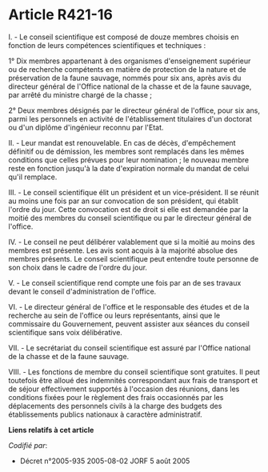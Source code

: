 # Article R421-16

I. - Le conseil scientifique est composé de douze membres choisis en fonction de leurs compétences scientifiques et
techniques :

1° Dix membres appartenant à des organismes d'enseignement supérieur ou de recherche compétents en matière de protection de
la nature et de préservation de la faune sauvage, nommés pour six ans, après avis du directeur général de l'Office national
de la chasse et de la faune sauvage, par arrêté du ministre chargé de la chasse ;

2° Deux membres désignés par le directeur général de l'office, pour six ans, parmi les personnels en activité de
l'établissement titulaires d'un doctorat ou d'un diplôme d'ingénieur reconnu par l'Etat.

II. - Leur mandat est renouvelable. En cas de décès, d'empêchement définitif ou de démission, les membres sont remplacés dans
les mêmes conditions que celles prévues pour leur nomination ; le nouveau membre reste en fonction jusqu'à la date
d'expiration normale du mandat de celui qu'il remplace.

III. - Le conseil scientifique élit un président et un vice-président. Il se réunit au moins une fois par an sur convocation
de son président, qui établit l'ordre du jour. Cette convocation est de droit si elle est demandée par la moitié des membres
du conseil scientifique ou par le directeur général de l'office.

IV. - Le conseil ne peut délibérer valablement que si la moitié au moins des membres est présente. Les avis sont acquis à la
majorité absolue des membres présents. Le conseil scientifique peut entendre toute personne de son choix dans le cadre de
l'ordre du jour.

V. - Le conseil scientifique rend compte une fois par an de ses travaux devant le conseil d'administration de l'office.

VI. - Le directeur général de l'office et le responsable des études et de la recherche au sein de l'office ou leurs
représentants, ainsi que le commissaire du Gouvernement, peuvent assister aux séances du conseil scientifique sans voix
délibérative.

VII. - Le secrétariat du conseil scientifique est assuré par l'Office national de la chasse et de la faune sauvage.

VIII. - Les fonctions de membre du conseil scientifique sont gratuites. Il peut toutefois être alloué des indemnités
correspondant aux frais de transport et de séjour effectivement supportés à l'occasion des réunions, dans les conditions
fixées pour le règlement des frais occasionnés par les déplacements des personnels civils à la charge des budgets des
établissements publics nationaux à caractère administratif.

**Liens relatifs à cet article**

_Codifié par_:

  - Décret n°2005-935 2005-08-02 JORF 5 août 2005
